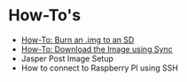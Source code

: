 # How-To's

* [How-To: Burn an .img to an SD](../jasper/install-image#writing-an-image-to-the-sd-card)
* [How-To: Download the Image using Sync](Using-SYNC-to-get-the-Image.md)
* Jasper Post Image Setup
* How to connect to Raspberry PI using SSH

